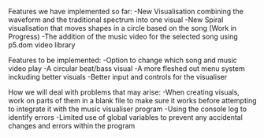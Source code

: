 Features we have implemented so far:
-New Visualisation combining the waveform and the traditional spectrum into one visual
-New Spiral visualisation that moves shapes in a circle based on the song (Work in Progress)
-The addition of the music video for the selected song using p5.dom video library

Features to be implemented:
-Option to change which song and music video play
-A circular beat/bass visual
-A more fleshed out menu system inckuding better visuals
-Better input and controls for the visualiser

How we will deal with problems that may arise:
-When creating visuals, work on parts of them in a blank file to make sure it works before attempting to integrate it with the music visualiser program
-Using the console log to identify errors
-Limited use of global variables to prevent any accidental changes and errors within the program
